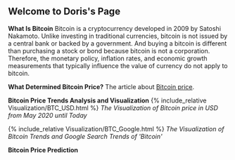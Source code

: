 ## Welcome to Doris's Page

**What Is Bitcoin** 
Bitcoin is a cryptocurrency developed in 2009 by Satoshi Nakamoto. Unlike investing in traditional currencies, bitcoin is not issued by a central bank or backed by a government. And buying a bitcoin is different than purchasing a stock or bond because bitcoin is not a corporation. Therefore, the monetary policy, inflation rates, and economic growth measurements that typically influence the value of currency do not apply to bitcoin. 

**What Determined Bitcoin Price?** 
The article about [Bitcoin price](https://www.thebalance.com/who-sets-bitcoin-s-price-391278).

**Bitcoin Price Trends Analysis and Visualization**
{% include_relative Visualization/BTC_USD.html %}
*The Visualization of Bitcoin price in USD from May 2020 until Today* 

{% include_relative Visualization/BTC_Google.html %}
*The Visualization of Bitcoin Trends and Google Search Trends of 'Bitcoin'*

**Bitcoin Price Prediction**

